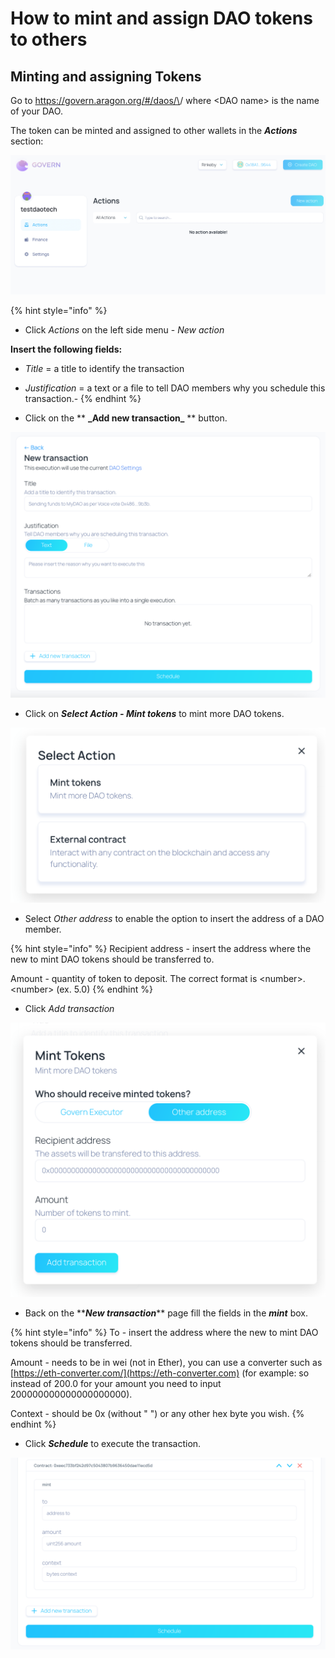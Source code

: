 # How to mint and assign DAO tokens to others

## Minting and assigning Tokens

Go to https://govern.aragon.org/#/daos/\<DAO name>/ where \<DAO name> is the name of your DAO.

The token can be minted and assigned to other wallets in the _**Actions**_ section:

!["Action" section on the left side menu](<../../../.gitbook/assets/Schermata 2022-02-11 alle 10.09.01.png>)

{% hint style="info" %}
* Click _Actions_ on the left side menu - _New action_

**Insert the following fields:**

* _Title_ = a title to identify the transaction
* _Justification_ = a text or a file to tell DAO members why you schedule this transaction.-
{% endhint %}

* Click on the \*\* **\_**Add new transaction**\_** \*\* button.

![](<../../../.gitbook/assets/Screenshot 2022-02-10 at 10.56.42.png>)

* Click on _**Select Action - Mint tokens**_ to mint more DAO tokens.

![](<../../../.gitbook/assets/Screenshot 2022-02-10 at 11.18.49.png>)

* Select _Other address_ to enable the option to insert the address of a DAO member.

{% hint style="info" %}
Recipient address - insert the address where the new to mint DAO tokens should be transferred to.

Amount - quantity of token to deposit. The correct format is \<number>.\<number> (ex. 5.0)
{% endhint %}

* Click _Add transaction_

![](<../../../.gitbook/assets/Screenshot 2022-02-10 at 11.19.14.png>)

* Back on the \*\*_**New transaction**_\*\* page fill the fields in the _**mint**_ box.

{% hint style="info" %}
To - insert the address where the new to mint DAO tokens should be transferred.

Amount - needs to be in wei (not in Ether), you can use a converter such as [https://eth-converter.com/](https://eth-converter.com) (for example: so instead of 200.0 for your amount you need to input 200000000000000000000).

Context - should be 0x (without " ") or any other hex byte you wish.
{% endhint %}

* Click _**Schedule**_ to execute the transaction.

![](<../../../.gitbook/assets/Screenshot 2022-02-10 at 11.35.40.png>)
